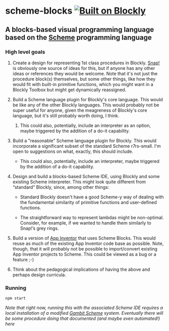 # scheme-blocks [![Built on Blockly](https://tinyurl.com/built-on-blockly)](https://github.com/google/blockly)
## A blocks-based visual programming language based on the [Scheme](https://en.wikipedia.org/wiki/Scheme_(programming_language)) programming language

### High level goals

1. Create a design for representing 1st class procedures in Blockly.  [Snap!](https://snap.berkeley.edu/) is obviously one source of ideas for this, but if anyone has any other ideas or references they would be welcome.  Note that it's not just the procedure block(s) themselves, but some other things, like how they would fit with built-in primitive functions, which you might want in a Blockly Toolbox but might get dynamically reassigned.

2. Build a Scheme language plugin for Blockly's core language.  This would be like any of the other Blockly languages.  This would probably not be super useful for anyone, given the meagreness of Blockly's core language, but it's still probably worth doing, I think.

   1. This could also, potentially, include an interpreter as an option, maybe triggered by the addition of a do-it capability.

3. Build a "reasonable" Scheme language plugin for Blockly.  This would incorporate a significant subset of the standard Scheme r7rs-small.  I'm open to suggestions on what, exactly, this should include.

   * This could also, potentially, include an interpreter, maybe triggered by the addition of a do-it capability.

4. Design and build a blocks-based Scheme IDE, using Blockly and some existing Scheme interpreter.  This might look quite different from “standard” Blockly, since, among other things:

   * Standard Blockly doesn't have a good Scheme-y way of  dealing with the fundamental similarity of primitive functions and user-defined functions.
   
   * The straightforward way to represent lambdas might be non-optimal.  Consider, for example, if we wanted to handle them similarly to Snap!’s grey rings.

5. Build a version of [App Inventor](https://appinventor.mit.edu) that uses Scheme Blocks.  This would reuse as much of the existing App Inventor code base as possible.  Note, though, that it will probably not be possible to import/convert existing App Inventor projects to Scheme. This could be viewed as a bug or a feature ;-)

6. Think about the pedagogical implications of having the above and perhaps design curricula.

### Running

```
npm start
```

_Note that right now, running this with the associated Scheme IDE requires a local installation of
a modified [Gambit Scheme](https://gambitscheme.org/) system.  Eventually there will be some procedure
doing that documented (and maybe even automated!) here_